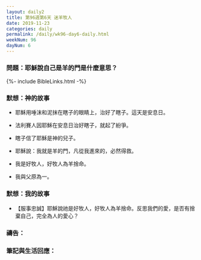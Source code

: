 ```yaml
---
layout: daily2
title: 第96週第6天 迷羊牧人
date: 2019-11-23
categories: daily
permalink: /daily/wk96-day6-daily.html
weekNum: 96
dayNum: 6
---
```


### 問題：耶穌說自己是羊的門是什麼意思？

{%- include BibleLinks.html -%}

### 默想：神的故事
+ 耶穌用唾沫和泥抹在瞎子的眼睛上，治好了瞎子。這天是安息日。

+ 法利賽人因耶穌在安息日治好瞎子，就起了紛爭。

+ 瞎子信了耶穌是神的兒子。

+ 耶穌說：我就是羊的門，凡從我進來的，必然得救。

+ 我是好牧人，好牧人為羊捨命。

+ 我與父原為一。


### 默想：我的故事
+ 【服事忠誠】耶穌說祂是好牧人，好牧人為羊捨命。反思我們的愛，是否有捨棄自己，完全為人的愛心？


### 禱告：

### 筆記與生活回應：

